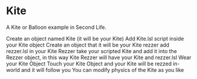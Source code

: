 # Kite

A Kite or Balloon example in Second Life.

Create an object named Kite (it will be your Kite)
Add Kite.lsl script inside your Kite object
Create an object that it will be your Kite rezzer
add rezzer.lsl in your Kite Rezzer
take your scripted Kite and add it into the Rezzer object, in this way Kite Rezzer will have your Kite and rezzer.lsl
Wear your Kite Object
Touch your Kite Object and your Kite will be rezzed in-world and it will follow you
You can modify physics of the Kite as you like
